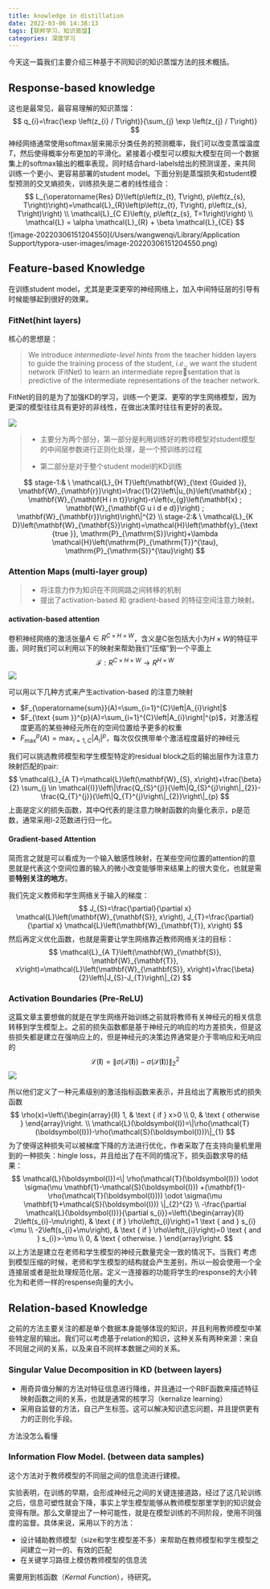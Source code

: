 ```yaml
---
title: knowledge in distillation
date: 2022-03-06 14:38:13
tags: [联邦学习，知识蒸馏]
categories: 深度学习 
---
```


今天这一篇我们主要介绍三种基于不同知识的知识蒸馏方法的技术概括。

## Response-based knowledge

这也是最常见，最容易理解的知识蒸馏：
$$
q_{i}=\frac{\exp \left(z_{i} / T\right)}{\sum_{j} \exp \left(z_{j} / T\right)}
$$
神经网络通常使用softmax层来揭示分类任务的预测概率，我们可以改变蒸馏温度$T$，然后使得概率分布更加的平滑化。紧接着小模型可以模拟大模型在同一个数据集上的softmax输出的概率表现，同时结合hard-labels给出的预测误差，来共同训练一个更小、更容易部署的student model。下面分别是蒸馏损失和student模型预测的交叉熵损失，训练损失是二者的线性组合：
$$
L_{\operatorname{Res} D}\left(p\left(z_{t}, T\right), p\left(z_{s}, T\right)\right)=\mathcal{L}_{R}\left(p\left(z_{t}, T\right), p\left(z_{s}, T\right)\right) \\
\mathcal{L}_{C E}\left(y, p\left(z_{s}, T=1\right)\right) \\
\mathcal{L} = \alpha \mathcal{L}_{R} + \beta \mathcal{L}_{CE}
$$
![image-20220306151204550](/Users/wangwenqi/Library/Application Support/typora-user-images/image-20220306151204550.png)

## Feature-based Knowledge

在训练student model，尤其是更深更窄的神经网络上，加入中间特征层的引导有时候能够起到很好的效果。

### FitNet(hint layers)

核心的思想是：

> We introduce *intermediate-level hints* from the teacher hidden layers to guide the training process of the student, *i.e.*, we want the student network (FitNet) to learn an intermediate representation that is predictive of the intermediate representations of the teacher network.

FitNet的目的是为了加强KD的学习，训练一个更深、更窄的学生网络模型，因为更深的模型往往具有更好的非线性，在做出决策时往往有更好的表现。

![](https://raw.githubusercontent.com/wenqi-wang20/img/main/blog/20220307232850.png)

> - 主要分为两个部分，第一部分是利用训练好的教师模型对student模型的中间层参数进行正则化处理，是一个预训练的过程
>
> - 第二部分是对于整个student model的KD训练

$$
stage-1:& \  
\mathcal{L}_{H T}\left(\mathbf{W}_{\text {Guided }}, \mathbf{W}_{\mathbf{r}}\right)=\frac{1}{2}\left\|u_{h}\left(\mathbf{x} ; \mathbf{W}_{\mathbf{H i n t}}\right)-r\left(v_{g}\left(\mathbf{x} ; \mathbf{W}_{\mathbf{G u i d e d}}\right) ; \mathbf{W}_{\mathbf{r}}\right)\right\|^{2} \\ 
stage-2:& \
\mathcal{L}_{K D}\left(\mathbf{W}_{\mathbf{S}}\right)=\mathcal{H}\left(\mathbf{y}_{\text {true }}, \mathrm{P}_{\mathrm{S}}\right)+\lambda \mathcal{H}\left(\mathrm{P}_{\mathrm{T}}^{\tau}, \mathrm{P}_{\mathrm{S}}^{\tau}\right)
$$

### Attention Maps (multi-layer group)

> - 将注意力作为知识在不同网路之间转移的机制
> - 提出了activation-based 和 gradient-based 的特征空间注意力映射。

#### activation-based attention

卷积神经网络的激活张量$A \in R^{C \times H \times W}$，含义是C张包括大小为$H \times W$的特征平面，同时我们可以利用以下的映射来帮助我们“压缩”到一个平面上
$$
\mathcal{F}: R^{C \times H \times W} \rightarrow R^{H \times W}
$$
![](https://raw.githubusercontent.com/wenqi-wang20/img/main/blog/20220311150304.png)

可以用以下几种方式来产生activation-based 的注意力映射

- $F_{\operatorname{sum}}(A)=\sum_{i=1}^{C}\left|A_{i}\right|$
- $F_{\text {sum }}^{p}(A)=\sum_{i=1}^{C}\left|A_{i}\right|^{p}$，对激活程度更高的某些神经元所在的空间位置给予更多的权重
- $F_{\max }^{p}(A)=\max _{i=1, C}\left|A_{i}\right|^{p}$，每次仅仅携带单个激活程度最好的神经元

我们可以挑选教师模型和学生模型特定的residual block之后的输出层作为注意力映射匹配的pair:
$$
\mathcal{L}_{A T}=\mathcal{L}\left(\mathbf{W}_{S}, x\right)+\frac{\beta}{2} \sum_{j \in \mathcal{I}}\left\|\frac{Q_{S}^{j}}{\left\|Q_{S}^{j}\right\|_{2}}-\frac{Q_{T}^{j}}{\left\|Q_{T}^{j}\right\|_{2}}\right\|_{p}
$$
上面是定义的损失函数，其中Q代表的是注意力映射函数的向量化表示，p是范数，通常采用l-2范数进行归一化。

#### Gradient-based Attention

简而言之就是可以看成为一个输入敏感性映射，在某些空间位置的attention的意思就是代表这个空间位置的输入的微小改变能够带来结果上的很大变化，也就是需要**特别关注的地方**。

我们先定义教师和学生网络关于输入的梯度：
$$
J_{S}=\frac{\partial}{\partial x} \mathcal{L}\left(\mathbf{W}_{\mathbf{S}}, x\right), J_{T}=\frac{\partial}{\partial x} \mathcal{L}\left(\mathbf{W}_{\mathbf{T}}, x\right)
$$
然后再定义优化函数，也就是需要让学生网络靠近教师网络关注的目标：
$$
\mathcal{L}_{A T}\left(\mathbf{W}_{\mathbf{S}}, \mathbf{W}_{\mathbf{T}}, x\right)=\mathcal{L}\left(\mathbf{W}_{\mathbf{S}}, x\right)+\frac{\beta}{2}\left\|J_{S}-J_{T}\right\|_{2}
$$

### Activation Boundaries (Pre-ReLU)

这篇文章主要想做的就是在学生网络开始训练之前就将教师有关神经元的相关信息转移到学生模型上。之前的损失函数都是基于神经元的响应的均方差损失，但是这些损失都是建立在强响应上的，但是神经元的决策边界通常是介于零响应和无响应的
$$
\mathcal{L}(\boldsymbol{I})=\|\sigma(\mathcal{T}(\boldsymbol{I}))-\sigma(\mathcal{S}(\boldsymbol{I}))\|_{2}^{2}
$$
![](https://raw.githubusercontent.com/wenqi-wang20/img/main/blog/20220311162135.png)

所以他们定义了一种元素级别的激活指标函数来表示，并且给出了离散形式的损失函数
$$
\rho(x)=\left\{\begin{array}{ll}
1, & \text { if } x>0 \\
0, & \text { otherwise }
\end{array}\right. \\
\mathcal{L}(\boldsymbol{I})=\|\rho(\mathcal{T}(\boldsymbol{I}))-\rho(\mathcal{S}(\boldsymbol{I}))\|_{1}
$$
为了使得这种损失可以被梯度下降的方法进行优化，作者采取了在支持向量机里用到的一种损失：hingle loss，并且给出了在不同的情况下，损失函数求导的结果：
$$
\mathcal{L}(\boldsymbol{I})=\| \rho(\mathcal{T}(\boldsymbol{I})) \odot \sigma(\mu \mathbf{1}-\mathcal{S}(\boldsymbol{I})) 
+(\mathbf{1}-\rho(\mathcal{T}(\boldsymbol{I}))) \odot \sigma(\mu \mathbf{1}+\mathcal{S}(\boldsymbol{I})) \|_{2}^{2} \\
-\frac{\partial \mathcal{L}(\boldsymbol{I})}{\partial s_{i}}=\left\{\begin{array}{ll}
2\left(s_{i}-\mu\right), & \text { if } \rho\left(t_{i}\right)=1 \text { and } s_{i}<\mu \\
-2\left(s_{i}+\mu\right), & \text { if } \rho\left(t_{i}\right)=0 \text { and } s_{i}>-\mu \\
0, & \text { otherwise. }
\end{array}\right.
$$
以上方法是建立在老师和学生模型的神经元数量完全一致的情况下。当我们 考虑到模型压缩的时候，老师和学生模型的结构就会产生差别，所以一般会使用一个全连接层或者是批处理规范化层。定义一连接器的功能将学生的response的大小转化为和老师一样的respense向量的大小。



## Relation-based Knowledge

之前的方法主要关注的都是单个数据本身能够体现的知识，并且利用教师模型中某些特定层的输出。我们可以考虑基于relation的知识，这种关系有两种来源：来自不同层之间的关系，以及来自不同样本数据之间的关系。

### Singular Value Decomposition in KD (between layers)

- 用奇异值分解的方法对特征信息进行降维，并且通过一个RBF函数来描述特征映射函数之间的关系，也就是通常的核学习（kernalize learning）
- 采用自监督的方法，自己产生标签。这可以解决知识遗忘问题，并且提供更有力的正则化手段。

方法没怎么看懂

### Information Flow Model. (between data samples)

这个方法对于教师模型的不同层之间的信息流进行建模。

实验表明，在训练的早期，会形成神经元之间的关键连接道路，经过了这几轮训练之后，信息可塑性就会下降，事实上学生模型能够从教师模型那里学到的知识就会变得有限。那么文章提出了一种可能性，就是在模型训练的不同阶段，使用不同强度的监督。具体来说，采用以下的方法：

- 设计辅助教师模型（size和学生模型差不多）来帮助在教师模型和学生模型之间建立一对一的、有效的匹配
- 在关键学习路径上模仿教师模型的信息流

需要用到核函数（$Kernal \ Function$），待研究。



